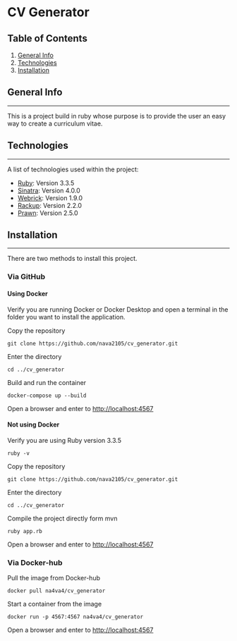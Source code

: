 # CV Generator
## Table of Contents
1. [General Info](#general-info)
2. [Technologies](#technologies)
3. [Installation](#installation)
## General Info
***
This is a project build in ruby whose purpose is to provide the user an easy way to create a curriculum vitae.
## Technologies
***
A list of technologies used within the project:
* [Ruby](https://www.ruby-lang.org/en/): Version 3.3.5
* [Sinatra](https://rubygems.org/gems/sinatra): Version 4.0.0
* [Webrick](https://rubygems.org/gems/webrick): Version 1.9.0
* [Rackup](https://rubygems.org/gems/rackup): Version 2.2.0
* [Prawn](https://prawnpdf.org/): Version 2.5.0
## Installation
***
There are two methods to install this project.
### Via GitHub
#### Using Docker
Verify you are running Docker or Docker Desktop and open a terminal in the folder you want to install the application.

Copy the repository
```
git clone https://github.com/nava2105/cv_generator.git
```
Enter the directory
```
cd ../cv_generator
```
Build and run the container
```
docker-compose up --build
```
Open a browser and enter to
[http://localhost:4567](http://localhost:4567)
#### Not using Docker
Verify you are using Ruby version 3.3.5
```
ruby -v
```
Copy the repository
```
git clone https://github.com/nava2105/cv_generator.git
```
Enter the directory
```
cd ../cv_generator
```
Compile the project directly form mvn
```
ruby app.rb
```
Open a browser and enter to
[http://localhost:4567](http://localhost:4567)
### Via Docker-hub
Pull the image from Docker-hub
```
docker pull na4va4/cv_generator
```
Start a container from the image
```
docker run -p 4567:4567 na4va4/cv_generator
```
Open a browser and enter to
[http://localhost:4567](http://localhost:4567)
